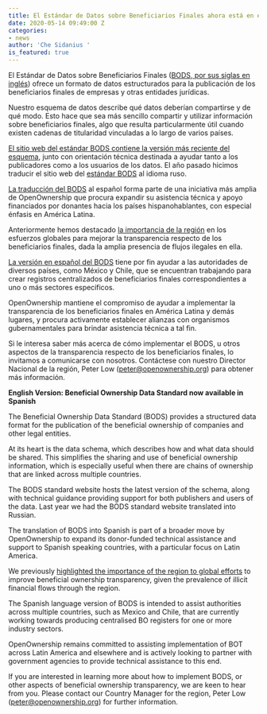```yaml
---
title: El Estándar de Datos sobre Beneficiarios Finales ahora está en español
date: 2020-05-14 09:49:00 Z
categories:
- news
author: 'Che Sidanius '
is_featured: true
---
```


El Estándar de Datos sobre Beneficiarios Finales ([BODS, por sus siglas en inglés](http://standard.openownership.org/es/0.2.0/)) ofrece un formato de datos estructurados para la publicación de los beneficiarios finales de empresas y otras entidades jurídicas. 

Nuestro esquema de datos describe qué datos deberían compartirse y de qué modo. Esto hace que sea más sencillo compartir y utilizar información sobre beneficiarios finales, algo que resulta particularmente útil cuando existen cadenas de titularidad vinculadas a lo largo de varios países.

[El sitio web del estándar BODS contiene la versión más reciente del esquema](http://standard.openownership.org/es/0.2.0/), junto con orientación técnica destinada a ayudar tanto a los publicadores como a los usuarios de los datos. El año pasado hicimos traducir el sitio web del [estándar BODS](http://standard.openownership.org/es/0.2.0/) al idioma ruso.

[La traducción del BODS](http://standard.openownership.org/es/0.2.0/) al español forma parte de una iniciativa más amplia de OpenOwnership que procura expandir su asistencia técnica y apoyo financiados por donantes hacia los países hispanohablantes, con especial énfasis en América Latina. 

Anteriormente hemos destacado [la importancia de la región](https://www.openownership.org/blogs/why-beneficial-ownership-transparency-is-crucial-in-latin-america/) en los esfuerzos globales para mejorar la transparencia respecto de los beneficiarios finales, dada la amplia presencia de flujos ilegales en ella. 

[La versión en español del BODS](http://standard.openownership.org/es/0.2.0/) tiene por fin ayudar a las autoridades de diversos países, como México y Chile, que se encuentran trabajando para crear registros centralizados de beneficiarios finales correspondientes a uno o más sectores específicos.

OpenOwnership mantiene el compromiso de ayudar a implementar la transparencia de los beneficiarios finales en América Latina y demás lugares, y procura activamente establecer alianzas con organismos gubernamentales para brindar asistencia técnica a tal fin. 

Si le interesa saber más acerca de cómo implementar el BODS, u otros aspectos de la transparencia respecto de los beneficiarios finales, lo invitamos a comunicarse con nosotros. Contáctese con nuestro Director Nacional de la región, Peter Low ([peter@openownership.org](peter@openownership.org)) para obtener más información.

**English Version: Beneficial Ownership Data Standard now available in Spanish**

The Beneficial Ownership Data Standard (BODS) provides a structured data format for the publication of the beneficial ownership of companies and other legal entities. 

At its heart is the data schema, which describes how and what data should be shared. This simplifies the sharing and use of beneficial ownership information, which is especially useful when there are chains of ownership that are linked across multiple countries.

The BODS standard website hosts the latest version of the schema, along with technical guidance providing support for both publishers and users of the data. Last year we had the BODS standard website translated into Russian.

The translation of BODS into Spanish is part of a broader move by OpenOwnership to expand its donor-funded technical assistance and support to Spanish speaking countries, with a particular focus on Latin America. 

We previously [highlighted the importance of the region to global efforts](https://www.openownership.org/blogs/why-beneficial-ownership-transparency-is-crucial-in-latin-america/) to improve beneficial ownership transparency, given the prevalence of illicit financial flows through the region. 

The Spanish language version of BODS is intended to assist authorities across multiple countries, such as Mexico and Chile, that are currently working towards producing centralised BO registers for one or more industry sectors.

OpenOwnership remains committed to assisting implementation of BOT across Latin America and elsewhere and is actively looking to partner with government agencies to provide technical assistance to this end. 

If you are interested in learning more about how to implement BODS, or other aspects of beneficial ownership transparency, we are keen to hear from you. Please contact our Country Manager for the region, Peter Low (peter@openownership.org) for further information.